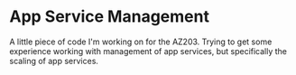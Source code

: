 # App Service Management
A little piece of code I'm working on for the AZ203. Trying to get some experience working with management of app services,
but specifically the scaling of app services.